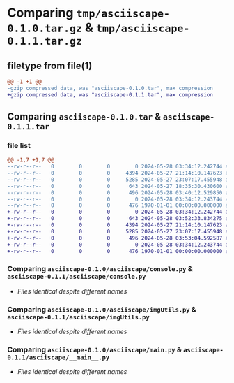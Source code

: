 # Comparing `tmp/asciiscape-0.1.0.tar.gz` & `tmp/asciiscape-0.1.1.tar.gz`

## filetype from file(1)

```diff
@@ -1 +1 @@
-gzip compressed data, was "asciiscape-0.1.0.tar", max compression
+gzip compressed data, was "asciiscape-0.1.1.tar", max compression
```

## Comparing `asciiscape-0.1.0.tar` & `asciiscape-0.1.1.tar`

### file list

```diff
@@ -1,7 +1,7 @@
--rw-r--r--   0        0        0        0 2024-05-28 03:34:12.242744 asciiscape-0.1.0/asciiscape/__init__.py
--rw-r--r--   0        0        0     4394 2024-05-27 21:14:10.147623 asciiscape-0.1.0/asciiscape/console.py
--rw-r--r--   0        0        0     5285 2024-05-27 23:07:17.455948 asciiscape-0.1.0/asciiscape/imgUtils.py
--rw-r--r--   0        0        0      643 2024-05-27 18:35:30.430600 asciiscape-0.1.0/asciiscape/main.py
--rw-r--r--   0        0        0      496 2024-05-28 03:40:12.529850 asciiscape-0.1.0/pyproject.toml
--rw-r--r--   0        0        0        0 2024-05-28 03:34:12.243744 asciiscape-0.1.0/README.md
--rw-r--r--   0        0        0      476 1970-01-01 00:00:00.000000 asciiscape-0.1.0/PKG-INFO
+-rw-r--r--   0        0        0        0 2024-05-28 03:34:12.242744 asciiscape-0.1.1/asciiscape/__init__.py
+-rw-r--r--   0        0        0      643 2024-05-28 03:52:33.834275 asciiscape-0.1.1/asciiscape/__main__.py
+-rw-r--r--   0        0        0     4394 2024-05-27 21:14:10.147623 asciiscape-0.1.1/asciiscape/console.py
+-rw-r--r--   0        0        0     5285 2024-05-27 23:07:17.455948 asciiscape-0.1.1/asciiscape/imgUtils.py
+-rw-r--r--   0        0        0      496 2024-05-28 03:53:04.592587 asciiscape-0.1.1/pyproject.toml
+-rw-r--r--   0        0        0        0 2024-05-28 03:34:12.243744 asciiscape-0.1.1/README.md
+-rw-r--r--   0        0        0      476 1970-01-01 00:00:00.000000 asciiscape-0.1.1/PKG-INFO
```

### Comparing `asciiscape-0.1.0/asciiscape/console.py` & `asciiscape-0.1.1/asciiscape/console.py`

 * *Files identical despite different names*

### Comparing `asciiscape-0.1.0/asciiscape/imgUtils.py` & `asciiscape-0.1.1/asciiscape/imgUtils.py`

 * *Files identical despite different names*

### Comparing `asciiscape-0.1.0/asciiscape/main.py` & `asciiscape-0.1.1/asciiscape/__main__.py`

 * *Files identical despite different names*

